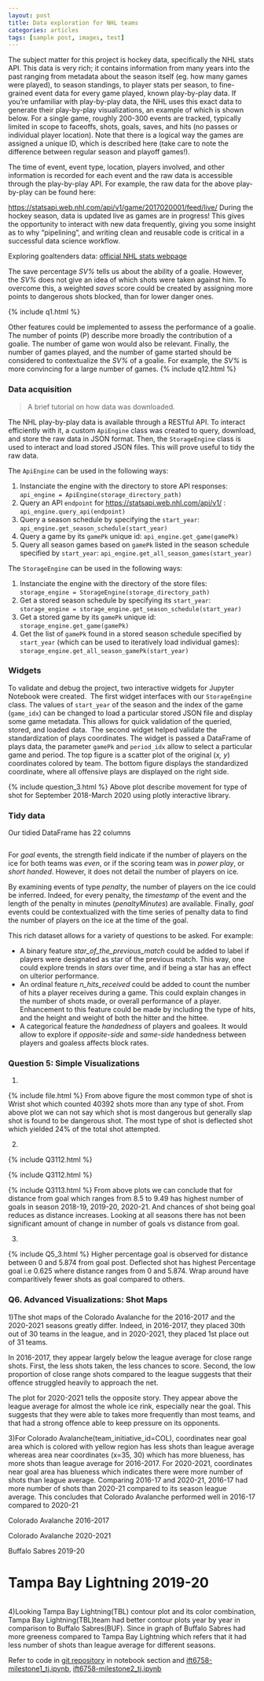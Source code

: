 ```yaml
---
layout: post
title: Data exploration for NHL teams
categories: articles
tags: [sample post, images, test]
---
```


The subject matter for this project is hockey data, specifically the NHL stats API. This data is very rich; it contains information from many years into the past ranging from metadata about the season itself (eg. how many games were played), to season standings, to player stats per season, to fine-grained event data for every game played, known play-by-play data. If you’re unfamiliar with play-by-play data, the NHL uses this exact data to generate their play-by-play visualizations, an example of which is shown below. For a single game, roughly 200-300 events are tracked, typically limited in scope to faceoffs, shots, goals, saves, and hits (no passes or individual player location). Note that there is a logical way the games are assigned a unique ID, which is described here (take care to note the difference between regular season and playoff games!).

The time of event, event type, location, players involved, and other information is recorded for each event and the raw data is accessible through the play-by-play API. For example, the raw data for the above play-by-play can be found here:

https://statsapi.web.nhl.com/api/v1/game/2017020001/feed/live/
During the hockey season, data is updated live as games are in progress! This gives the opportunity to interact with new data frequently, giving you some insight as to why “pipelining”, and writing clean and reusable code is critical in a successful data science workflow.

Exploring goaltenders data: [official NHL stats webpage](http://www.nhl.com/stats/goalies?reportType=season&seasonFrom=20172018&seasonTo=20172018)

The save percentage *SV%* tells us about the ability of a goalie. However, the *SV%* does not give an idea of which shots were taken against him. To overcome this, a weighted *saves* score could be created by assigning more points to dangerous shots blocked, than for lower danger ones.

{% include q1.html %}

Other features could be implemented to assess the performance of a goalie. The number of points (P) describe more broadly the contribution of a goalie. The number of game won would also be relevant. Finally, the number of games played, and the number of game started should be considered to contextualize the *SV%* of a goalie. For example, the *SV%* is more convincing for a large number of games.
{% include q12.html %}

### Data acquisition

>A brief tutorial on how data was downloaded.

The NHL play-by-play data is available through a RESTful API. To interact efficiently with it, a custom `ApiEngine` class was created to query, download, and store the raw data in JSON format. Then, the `StorageEngine` class is used to interact and load stored JSON files. This will prove useful to tidy the raw data.

The `ApiEngine` can be used in the following ways:
1. Instanciate the engine with the directory to store API responses:
 `api_engine = ApiEngine(storage_directory_path)`
2. Query an API `endpoint` for https://statsapi.web.nhl.com/api/v1/ :
 `api_engine.query_api(endpoint)`
3. Query a season schedule by specifying the `start_year`:
 `api_engine.get_season_schedule(start_year)`
4. Query a game by its `gamePk` unique id:
 `api_engine.get_game(gamePk)`
5. Query all season games based on `gamePk` listed in the season schedule specified by `start_year`:
 `api_engine.get_all_season_games(start_year)`

The `StorageEngine` can be used in the following ways:
1. Instanciate the engine with the directory of the store files:
 `storage_engine = StorageEngine(storage_directory_path)`
2. Get a stored season schedule by specifying its `start_year`:
 `storage_engine = storage_engine.get_season_schedule(start_year)`
3. Get a stored game by its `gamePk` unique id:
 `storage_engine.get_game(gamePk)`
4. Get the list of `gamePk` found in a stored season schedule specified by `start_year` (which can be used to iteratively load individual games):
 `storage_engine.get_all_season_gamePk(start_year)`

### Widgets

 To validate and debug the project, two interactive widgets for Jupyter Notebook were created.
<img src="/images/widget_1.png" alt="">
 The first widget interfaces with our `StorageEngine` class. The values of `start_year` of the season and the index of the game (`game_idx`) can be changed to load a particular stored JSON file and display some game metadata. This allows for quick validation of the queried, stored, and loaded data.
 <img src="/images/widget_2.png" alt="">
 The second widget helped validate the standardization of plays coordinates. The widget is passed a DataFrame of plays data, the parameter `gamePk` and `period_idx` allow to select a particular game and period. The top figure is a scatter plot of the original (*x, y*) coordinates colored by team. The bottom figure displays the standardized coordinate, where all offensive plays are displayed on the right side.

{% include question_3.html %}
Above plot describe movement for type of shot for  September 2018-March 2020 using plotly interactive library.

### Tidy data

Our tidied DataFrame has 22 columns

<img src="/images/tidy_1.png" alt="">

For *goal* events, the strength field indicate if the number of players on the ice for both teams was *even*, or if the scoring team was in *power play*, or *short handed*. However, it does not detail the number of players on ice.

By examining events of type *penalty*, the number of players on the ice could be inferred. Indeed, for every penalty, the *timestamp* of the event and the length of the penalty in minutes (*penaltyMinutes*) are available. Finally, *goal* events could be contextualized with the time series of penalty data to find the number of players on the ice at the time of the goal.

This rich dataset allows for a variety of questions to be asked. For example:
- A binary feature *star_of_the_previous_match* could be added to label if players were designated as star of the previous match. This way, one could explore trends in *stars* over time, and if being a star has an effect on ulterior performance.
- An ordinal feature *n_hits_received* could be added to count the number of hits a player receives during a game. This could explain changes in the number of shots made, or overall performance of a player. Enhancement to this feature could be made by including the type of hits, and the height and weight of both the hitter and the hittee.
- A categorical feature the *handedness* of players and goalees. It would allow to explore if *opposite-side* and *same-side* handedness between players and goaless affects block rates.

### Question 5: Simple Visualizations
1)
{% include file.html %}
From above figure the most common type of shot is Wrist shot which counted 40392 shots more than any type of shot. From above plot we can not say which shot is most dangerous but generally slap shot is found to be dangerous shot. The most type of shot is deflected shot which yielded 24% of the total shot attempted.

2)
{% include Q3112.html %}

{% include Q3112.html %}

{% include Q3113.html %}
From above plots we can conclude that for distance from goal which ranges from 8.5 to 9.49 has highest number of goals in season 2018-19, 2019-20, 2020-21. And chances of shot being goal reduces as distance increases. Looking at all seasons there has not been significant amount of change in number of goals vs distance from goal.

3)
{% include Q5_3.html %}
Higher percentage goal is observed for distance between 0 and 5.874 from goal post. Deflected shot has highest Percentage goal i.e 0.625 where distance ranges from 0 and 5.874. Wrap around have comparitively fewer shots as goal compared to others.


### Q6. Advanced Visualizations: Shot Maps

1)The shot maps of the Colorado Avalanche for the 2016-2017 and the 2020-2021 seasons greatly differ. Indeed, in 2016-2017, they placed 30th out of 30 teams in the league, and in 2020-2021, they placed 1st place out of 31 teams.

In 2016-2017, they appear largely below the league average for close range shots. First, the less shots taken, the less chances to score. Second, the low proportion of close range shots compared to the league suggests that their offence struggled heavily to approach the net.

The plot for 2020-2021 tells the opposite story. They appear above the league average for almost the whole ice rink, especially near the goal. This suggests that they were able to takes more frequently than most teams, and that had a strong offence able to keep pressure on its opponents.

3)For Colorado Avalanche(team_initiative_id=COL), coordinates near goal area which is colored with yellow region has less shots than league average whereas area near coordinates (x=35, 30) which has more blueness, has more shots than league average for 2016-2017.
For 2020-2021, coordinates near goal area has blueness which indicates there were more number of shots than league average.
Comparing 2016-17 and 2020-21, 2016-17 had more number of shots than 2020-21 compared to its season league average. This concludes that Colorado Avalanche performed well in 2016-17 compared to 2020-21


Colorado Avalanche 2016-2017
<img src="/images/COL_2016_17.png" alt="">

Colorado Avalanche 2020-2021
<img src="/images/COL_20_21.png" alt="">

Buffalo Sabres 2019-20
<img src="/images/BUF_2019_20.png" alt="">

Tampa Bay Lightning 2019-20
<img src="/images/TBL_2019_20.png" alt="">
=======
<img src="/images/BUF_2018_19.png" alt="">

4)Looking Tampa Bay Lightning(TBL) contour plot and its color combination, Tampa Bay Lightning(TBL)team had better contour plots year by year in comparison to Buffalo Sabres(BUF). Since in graph of Buffalo Sabres had more greeness compared to Tampa Bay Lightning which refers that it had less number of shots than league average for different seasons.

Refer to code in [git repository](https://github.com/DS-IFT6750-project-collaboration/Hockey-all-star-analytics) in notebook section and [ift6758-milestone1_tj.ipynb](https://github.com/DS-IFT6750-project-collaboration/Hockey-all-star-analytics/blob/main/ift6758-milestone1_tj.ipynb), [ift6758-milestone2_tj.ipynb](https://github.com/DS-IFT6750-project-collaboration/Hockey-all-star-analytics/blob/main/ift6758-milestone2_tj.ipynb)
